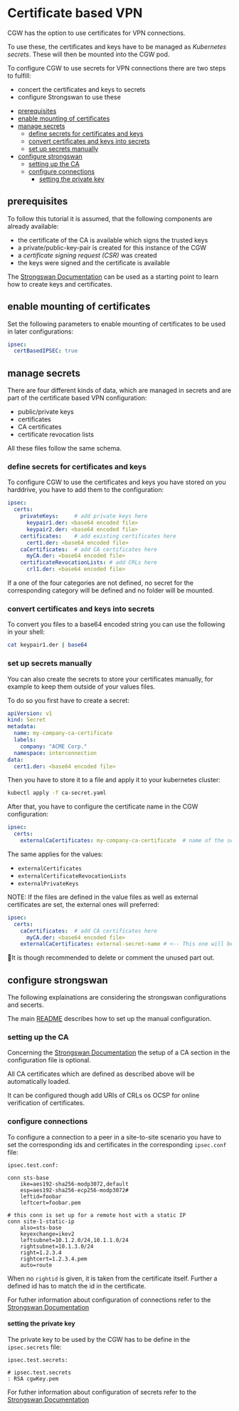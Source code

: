 # Certificate based VPN

CGW has the option to use certificates for VPN connections.

To use these, the certificates and keys have to be managed as *Kubernetes secrets*.
These will then be mounted into the CGW pod.

To configure CGW to use secrets for VPN connections there are two steps to fulfill:

* concert the certificates and keys to secrets
* configure Strongswan to use these

<!-- toc -->

* [prerequisites](#prerequisites)
* [enable mounting of certificates](#enable-mounting-of-certificates)
* [manage secrets](#manage-secrets)
  * [define secrets for certificates and keys](#define-secrets-for-certificates-and-keys)
  * [convert certificates and keys into secrets](#convert-certificates-and-keys-into-secrets)
  * [set up secrets manually](#set-up-secrets--manually)
* [configure strongswan](#configure-strongswan)
  * [setting up the CA](#setting-up-the-ca)
  * [configure connections](#configure-connections)
    * [setting the private key](#setting-the-private-key)

<!-- tocstop -->

## prerequisites

To follow this tutorial it is assumed, that the following components are already available:

* the certificate of the CA is available which signs the trusted keys
* a private/public-key-pair is created for this instance of the CGW
* a *certificate signing request (CSR)* was created
* the keys were signed and the certificate is available

The [Strongswan Documentation](https://wiki.strongswan.org/projects/strongswan/wiki/SimpleCA) can be used
as a starting point to learn how to create keys and certificates.

## enable mounting of certificates

Set the following parameters to enable mounting of certificates to be used in later configurations:

```yaml
ipsec:
  certBasedIPSEC: true
```

## manage secrets

There are four different kinds of data, which are managed in secrets and are part
of the certificate based VPN configuration:

* public/private keys
* certificates
* CA certificates
* certificate revocation lists

All these files follow the same schema.

### define secrets for certificates and keys

To configure CGW to use the certificates and keys you have stored on you harddrive,
you have to add them to the configuration:

```yaml
ipsec:
  certs:
    privateKeys:     # add private keys here
      keypair1.der: <base64 encoded file>
      keypair2.der: <base64 encoded file>
    certificates:    # add existing certificates here
      cert1.der: <base64 encoded file>
    caCertificates:  # add CA certificates here
      myCA.der: <base64 encoded file>
    certificateRevocationLists: # add CRLs here
      crl1.der: <base64 encoded file>
```

If a one of the four categories are not defined,
no secret for the corresponding category will be defined
and no folder will be mounted.
      
### convert certificates and keys into secrets

To convert you files to a base64 encoded string you can use the following in your shell:

```sh
cat keypair1.der | base64
```

### set up secrets  manually

You can also create the secrets to store your certificates manually, for example to keep them outside of your
values files.

To do so you first have to create a secret:

```yaml
apiVersion: v1
kind: Secret
metadata:
  name: my-company-ca-certificate
  labels:
    company: "ACME Corp."
  namespace: interconnection
data:
  cert1.der: <base64 encoded file>
```

Then you have to store it to a file and apply it to your kubernetes cluster:

```sh
kubectl apply -f ca-secret.yaml
```

After that, you have to configure the certificate name in the CGW configuration:

```yaml
ipsec:
  certs:
    externalCaCertificates: my-company-ca-certificate  # name of the secret
```

The same applies for the values:

* `externalCertificates`
* `externalCertificateRevocationLists`
* `externalPrivateKeys`

NOTE: If the files are defined in the value files as well as external certificates are set,
the external ones will preferred:

```yaml
ipsec:
  certs:
    caCertificates:  # add CA certificates here
      myCA.der: <base64 encoded file>
    externalCaCertificates: external-secret-name # <-- This one will be preferred
```

It is though recommended to delete or comment the unused part out.

## configure strongswan

The following explainations are considering the strongswan configurations and secerts.

The main [README](../README.md#manual-strongswan-configuration) describes how to set up the manual configuration.

### setting up the CA

Concerning the [Strongswan Documentation](https://wiki.strongswan.org/projects/strongswan/wiki/CaSection)
the setup of a CA section in the configuration file is optional.

All CA certificates which are defined as described above will be automatically loaded.

It can be configured though add URIs of CRLs os OCSP for online verification of certificates.

### configure connections

To configure a connection to a peer in a site-to-site scenario you have to set the corresponding ids and
certificates in the corresponding `ipsec.conf` file:

`ipsec.test.conf:`

```
conn sts-base
    ike=aes192-sha256-modp3072,default
    esp=aes192-sha256-ecp256-modp3072#
    leftid=foobar
    leftcert=foobar.pem

# this conn is set up for a remote host with a static IP
conn site-1-static-ip
    also=sts-base
    keyexchange=ikev2
    leftsubnet=10.1.2.0/24,10.1.1.0/24
    rightsubnet=10.1.3.0/24
    right=1.2.3.4
    rightcert=1.2.3.4.pem
    auto=route
```

When no `rightid` is given, it is taken from the certificate itself.
Further a defined id has to match the id in the certificate.

For futher information about configuration of connections refer to the [Strongswan Documentation](https://wiki.strongswan.org/projects/strongswan/wiki/ConnSection)

#### setting the private key

The private key to be used by the CGW has to be define in the `ipsec.secrets` file:

`ipsec.test.secrets:`

```
# ipsec.test.secrets
: RSA cgwKey.pem
```

For futher information about configuration of secrets refer to the [Strongswan Documentation](https://wiki.strongswan.org/projects/strongswan/wiki/Ipsecsecrets)

